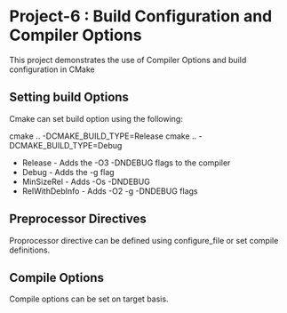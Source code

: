 # Project-6 : Build Configuration and Compiler Options

This project demonstrates the use of Compiler Options and build configuration in CMake

## Setting build Options
Cmake can set build option using the following:

cmake .. -DCMAKE_BUILD_TYPE=Release
cmake .. -DCMAKE_BUILD_TYPE=Debug

- Release - Adds the -O3 -DNDEBUG flags to the compiler
- Debug - Adds the -g flag
- MinSizeRel - Adds -Os -DNDEBUG
- RelWithDebInfo - Adds -O2 -g -DNDEBUG flags

## Preprocessor Directives

Proprocessor directive can be defined using configure_file or set compile definitions.


## Compile Options

Compile options can be set on target basis.